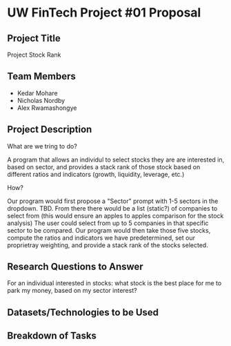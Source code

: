# UW FinTech Project #01 Proposal 

## Project Title
Project Stock Rank

## Team Members
* Kedar Mohare
* Nicholas Nordby 
* Alex Rwamashongye

## Project Description 

What are we tring to do?

A program that allows an individul to select stocks they are are interested in, based on sector, and provides a stack rank of those stock based on different ratios and indicators (growth, liquidity, leverage, etc.)

How?

Our program would first propose a "Sector" prompt with 1-5 sectors in the dropdown. TBD.
From there there would be a list (static?) of companies to select from (this would ensure an apples to apples comparison for the stock analysis)
The user could select from up to 5 companies in that specific sector to be compared.
Our program would then take those five stocks, compute the ratios and indicators we have predetermined, set our proprietray weighting, and provide a stack rank of the stocks selected.

## Research Questions to Answer

For an individual interested in stocks: what stock is the best place for me to park my money, based on my sector interest?

## Datasets/Technologies to be Used 


## Breakdown of Tasks 
